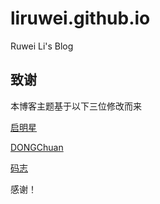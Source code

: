 # liruwei.github.io
Ruwei Li's Blog

## 致谢

本博客主题基于以下三位修改而来

[启明星](http://xin.fmachine.cn/)

[DONGChuan](http://dongchuan.github.io) 

[码志](http://mazhuang.org)

感谢！
